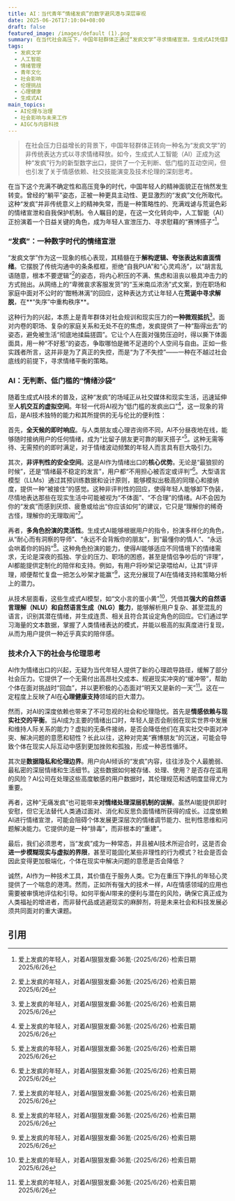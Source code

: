 ```yaml
---
title: AI：当代青年“情绪发疯”的数字避风港与深层审视
date: 2025-06-26T17:10:04+08:00
draft: false
featured_image: /images/default (1).png
summary: 在当代社会高压下，中国年轻群体正通过“发疯文学”寻求情绪宣泄。生成式AI凭借其全天候、非评判性及多角色扮演的特性，成为年轻人“无痛发疯”的理想数字避风港，为他们提供了低门槛的情绪出口。然而，这种趋势也引发了对过度依赖AI可能导致的情感依赖、现实社交能力削弱、数据隐私风险以及情绪处理机制异化的深层伦理与社会影响的担忧。
tags: 
  - 发疯文学
  - 人工智能
  - 情绪管理
  - 青年文化
  - 社会影响
  - 伦理挑战
  - 心理健康
  - 生成式AI
main_topics: 
  - AI伦理与治理
  - 社会影响与未来工作
  - AIGC与内容科技
---
```


> 在社会压力日益增长的背景下，中国年轻群体正转向一种名为“发疯文学”的非传统表达方式以寻求情绪释放。如今，生成式人工智能（AI）正成为这种“发疯”行为的新型数字出口，提供了一个无判断、低门槛的互动空间，但也引发了关于情感依赖、社交技能演变及技术伦理的深刻思考。

在当下这个充满不确定性和高压竞争的时代，中国年轻人的精神面貌正在悄然发生转变。曾经的“躺平”姿态，正被一种更具主动性、更显激烈的“发疯”文化所取代。这种“发疯”并非传统意义上的精神失常，而是一种策略性的、充满戏谑与荒诞色彩的情绪宣泄和自我保护机制。令人瞩目的是，在这一文化转向中，人工智能（AI）正扮演着一个日益关键的角色，成为年轻人宣泄压力、寻求慰藉的“赛博搭子”[^1]。

### “发疯”：一种数字时代的情绪宣泄

“发疯文学”作为这一现象的核心表现，其精髓在于**解构逻辑、夸张表达和直面情绪**。它摆脱了传统沟通中的条条框框，拒绝“自我PUA”和“心灵鸡汤”，以“胡言乱语随意，根本不要逻辑”[^1]的姿态，将内心积压的不满、焦虑和沮丧以极具冲击力的方式抛出。从网络上的“卑微哀求客服发货”的“玉米南瓜浓汤”式文案，到在职场和家庭中面对不公时的“酣畅淋漓”的回应，这种表达方式让年轻人在**荒诞中寻求解脱**，在**“失序”中重构秩序**。

这种行为的兴起，本质上是青年群体对社会规训和现实压力的**一种微观抵抗**[^1]。面对内卷的职场、复杂的家庭关系和无处不在的焦虑，发疯提供了一种“豁得出去”的姿态，避免被生活“彻底地揉扁搓圆”。它让个人在面对强势压迫时，得以撕下体面面具，用一种“不好惹”的姿态，争取哪怕是微不足道的个人空间与自由。正如一些实践者所言，这并非是为了真正的失控，而是“为了不失控”——一种在不越过社会底线的前提下，寻求情绪平衡的策略。

### AI：无判断、低门槛的“情绪沙袋”

随着生成式AI技术的普及，这种“发疯”的场域正从社交媒体和现实生活，迅速延伸至**人机交互的虚拟空间**。年轻一代将AI视为“低门槛的发疯出口”[^1]，这一现象的背后，是AI技术独特的能力和其所提供的无与伦比的便利性：

首先，**全天候的即时响应**。与人类朋友或心理咨询师不同，AI不分昼夜地在线，能够随时接纳用户的任何情绪，成为“比留子朋友更可靠的聊天搭子”[^1]。这种无需等待、无需预约的即时满足，对于情绪波动频繁的年轻人而言具有巨大吸引力。

其次，**非评判性的安全空间**。这是AI作为情绪出口的**核心优势**。无论是“最狼狈的时候”，还是“情绪最不稳定的发言”，用户都“不用担心被否定或评判”[^1]。大型语言模型（LLMs）通过其预训练数据和设计原则，能够模拟出极高的同理心和接纳度，提供一种“被接住”的感觉。这种非评判性的回应，使得年轻人能够卸下伪装，尽情地表达那些在现实生活中可能被视为“不体面”、“不合理”的情绪。AI不会因为你的“发疯”而感到厌烦、疲惫或给出“你应该如何”的建议，它只是“理解你的稀奇古怪，理解你的无理取闹”[^1]。

再者，**多角色扮演的灵活性**。生成式AI能够根据用户的指令，扮演多样化的角色，从“耐心而有洞察的导师”、“永远不会背叛你的朋友”，到“最懂你的情人”、“永远会哄着你的妈妈”[^1]。这种角色扮演的能力，使得AI能够适应不同情境下的情绪需求，无论是深夜的孤独、学业的压力、职场的困惑，甚至是情侣争吵后的“评理”，AI都能提供定制化的陪伴和支持。例如，有用户将吵架记录喂给AI，让其“评评理，顺便帮忙复盘一把怎么吵架才能赢”[^1]，这充分展现了AI在情绪支持和策略分析上的潜力。

从技术层面看，这些生成式AI模型，如“文小言的蛋小黄”[^1]，凭借其**强大的自然语言理解（NLU）和自然语言生成（NLG）能力**，能够解析用户复杂、甚至混乱的语言，识别其潜在情绪，并生成连贯、相关且符合其设定角色的回应。它们通过学习海量的文本数据，掌握了人类情绪表达的模式，并能以极高的拟真度进行复现，从而为用户提供一种近乎真实的陪伴感。

### 技术介入下的社会与伦理思考

AI作为情绪出口的兴起，无疑为当代年轻人提供了新的心理疏导路径，缓解了部分社会压力。它提供了一个无需付出高昂社交成本、规避现实冲突的“缓冲带”，帮助个体在面对挑战时“回血”，并以更积极的心态面对“明天又是新的一天”[^1]。这在一定程度上反映了AI在**心理健康支持**领域的巨大潜力。

然而，对AI的深度依赖也带来了不可忽视的社会和伦理隐忧。首先是**情感依赖与现实社交的平衡**。当AI成为主要的情绪出口时，年轻人是否会削弱在现实世界中发展和维持人际关系的能力？虚拟的无条件接纳，是否会降低他们在真实社交中面对冲突、解决问题的意愿和韧性？长此以往，这种对完美“赛博朋友”的沉迷，可能会导致个体在现实人际互动中感到更加挫败和孤独，形成一种恶性循环。

其次是**数据隐私和伦理边界**。用户向AI倾诉的“发疯”内容，往往涉及个人最脆弱、最私密的深层情绪和生活细节。这些数据如何被存储、处理、使用？是否存在滥用的风险？AI公司在处理这些高度敏感的用户数据时，其伦理规范和透明度显得尤为重要。

再者，这种“无痛发疯”也可能带来**对情绪处理深层机制的误解**。虽然AI能提供即时安慰，但它无法替代人类通过面对、消化和反思负面情绪所获得的成长。过度依赖AI进行情绪宣泄，可能会阻碍个体发展更深层次的情绪调节能力、批判性思维和问题解决能力。它提供的是一种“排毒”，而非根本的“重建”。

最后，我们必须思考，当“发疯”成为一种常态，并且被AI技术所迎合时，这是否会**进一步模糊现实与虚拟的界限**，甚至可能固化某些非理性的行为模式？社会是否会因此变得更加极端化，个体在现实中解决问题的意愿是否会降低？

诚然，AI作为一种技术工具，其价值在于服务人类。它为在重压下挣扎的年轻心灵提供了一个喘息的港湾。然而，正如所有强大的技术一样，AI在情感领域的应用也需要被审慎地评估和引导。如何平衡AI带来的便利与潜在的风险，确保它真正成为人类福祉的增进者，而非替代品或逃避现实的麻醉剂，将是未来社会和科技发展必须共同面对的重大课题。
## 引用
[^1]: 爱上发疯的年轻人，对着AI狠狠发癫·36氪·（2025/6/26）·检索日期2025/6/26
[^2]: AI辩论-现代年轻人的发疯文学是对现实的回击·知乎专栏·（2023/11/14）·检索日期2025/6/26
[^3]: 年轻人的精神状态有多“疯”，不好好说话就有多爽·人人都是产品经理·（2023/07/07）·检索日期2025/6/26
